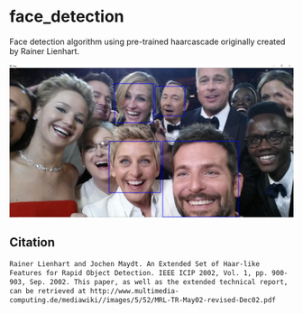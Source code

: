 # face_detection
Face detection algorithm using pre-trained haarcascade originally created by Rainer Lienhart. 

![MOOC-prediction](Detected_degeneres.JPG)

## Citation
	Rainer Lienhart and Jochen Maydt. An Extended Set of Haar-like Features for Rapid Object Detection. IEEE ICIP 2002, Vol. 1, pp. 900-903, Sep. 2002. This paper, as well as the extended technical report, can be retrieved at http://www.multimedia-computing.de/mediawiki//images/5/52/MRL-TR-May02-revised-Dec02.pdf
